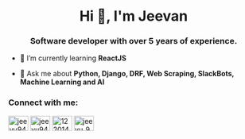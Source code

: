 <h1 align="center">Hi 👋, I'm Jeevan</h1>
<h3 align="center">Software developer with over 5 years of experience.</h3>

- 🌱 I’m currently learning **ReactJS**

- 💬 Ask me about **Python, Django, DRF, Web Scraping, SlackBots, Machine Learning and AI**

<h3 align="left">Connect with me:</h3>
<p align="left">
<a href="https://twitter.com/jeevu94" target="blank"><img align="center" src="https://raw.githubusercontent.com/rahuldkjain/github-profile-readme-generator/master/src/images/icons/Social/twitter.svg" alt="jeevu94" height="30" width="40" /></a>
<a href="https://linkedin.com/in/jeevu94" target="blank"><img align="center" src="https://raw.githubusercontent.com/rahuldkjain/github-profile-readme-generator/master/src/images/icons/Social/linked-in-alt.svg" alt="jeevu94" height="30" width="40" /></a>
<a href="https://stackoverflow.com/users/12201407" target="blank"><img align="center" src="https://raw.githubusercontent.com/rahuldkjain/github-profile-readme-generator/master/src/images/icons/Social/stack-overflow.svg" alt="12201407" height="30" width="40" /></a>
<a href="https://instagram.com/jeevu_94" target="blank"><img align="center" src="https://raw.githubusercontent.com/rahuldkjain/github-profile-readme-generator/master/src/images/icons/Social/instagram.svg" alt="jeevu_94" height="30" width="40" /></a>
